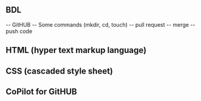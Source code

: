 ## BDL
-- GitHUB
-- Some commands (mkdir, cd, touch)
-- pull request
-- merge
-- push code

## HTML (hyper text markup language)
## CSS (cascaded style sheet)

## CoPilot for GitHUB
<html>

</html>